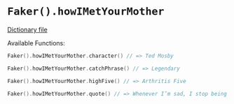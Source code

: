 # `Faker().howIMetYourMother`

[Dictionary file](../src/main/resources/locales/en/how_i_met_your_mother.yml)

Available Functions:  
```kotlin
Faker().howIMetYourMother.character() // => Ted Mosby

Faker().howIMetYourMother.catchPhrase() // => Legendary

Faker().howIMetYourMother.highFive() // => Arthritis Five

Faker().howIMetYourMother.quote() // => Whenever I’m sad, I stop being sad and be awesome instead.
```
